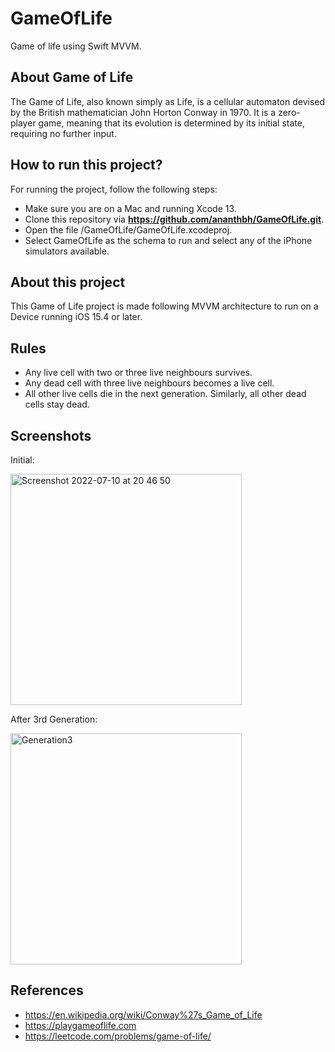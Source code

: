 # GameOfLife

Game of life using Swift MVVM.

## About Game of Life

The Game of Life, also known simply as Life, is a cellular automaton devised by the British mathematician John Horton Conway in 1970. It is a zero-player game, meaning that its evolution is determined by its initial state, requiring no further input.

## How to run this project?

For running the project, follow the following steps:
- Make sure you are on a Mac and running Xcode 13.
- Clone this repository via **https://github.com/ananthbh/GameOfLife.git**.
- Open the file /GameOfLife/GameOfLife.xcodeproj.
- Select GameOfLife as the schema to run and select any of the iPhone simulators available.

## About this project

This Game of Life project is made following MVVM architecture to run on a Device running iOS 15.4 or later.

## Rules

- Any live cell with two or three live neighbours survives.
- Any dead cell with three live neighbours becomes a live cell.
- All other live cells die in the next generation. Similarly, all other dead cells stay dead.

## Screenshots

Initial:


<img width="370" alt="Screenshot 2022-07-10 at 20 46 50" src="https://user-images.githubusercontent.com/20340444/178159989-dfb1f542-9295-4811-ad53-e7f5d2dcb9df.png">

After 3rd Generation:


<img width="370" alt="Generation3" src="https://user-images.githubusercontent.com/20340444/178159991-83c68430-d85c-43d4-b9aa-77c54b9080dc.png">

## References

- https://en.wikipedia.org/wiki/Conway%27s_Game_of_Life
- https://playgameoflife.com
- https://leetcode.com/problems/game-of-life/
